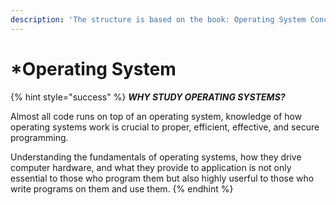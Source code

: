 ```yaml
---
description: 'The structure is based on the book: Operating System Concepts, 10th Edition.'
---
```


# \*Operating System

{% hint style="success" %}
_**WHY STUDY OPERATING SYSTEMS?**_

Almost all code runs on top of an operating system, knowledge of how operating systems work is crucial to proper, efficient, effective, and secure programming.

Understanding the fundamentals of operating systems, how they drive computer hardware, and what they provide to application is not only essential to those who program them but also highly userful to those who write programs on them and use them.
{% endhint %}




